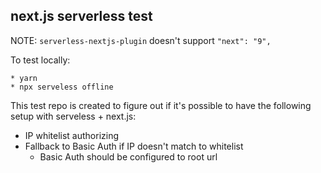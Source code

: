 ## next.js serverless test

NOTE: `serverless-nextjs-plugin` doesn't support `"next": "9",`

To test locally:

```
* yarn
* npx serveless offline
```

This test repo is created to figure out if it's possible to have the following setup with serveless + next.js:

- IP whitelist authorizing
- Fallback to Basic Auth if IP doesn't match to whitelist
  - Basic Auth should be configured to root url
